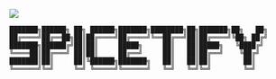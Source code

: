 ![](https://raw.githubusercontent.com/jimsaun/dotfiles/vps/preview.jpg)

```
███████╗██████╗ ██╗ ██████╗███████╗████████╗██╗███████╗██╗   ██╗
██╔════╝██╔══██╗██║██╔════╝██╔════╝╚══██╔══╝██║██╔════╝╚██╗ ██╔╝
███████╗██████╔╝██║██║     █████╗     ██║   ██║█████╗   ╚████╔╝ 
╚════██║██╔═══╝ ██║██║     ██╔══╝     ██║   ██║██╔══╝    ╚██╔╝  
███████║██║     ██║╚██████╗███████╗   ██║   ██║██║        ██║   
╚══════╝╚═╝     ╚═╝ ╚═════╝╚══════╝   ╚═╝   ╚═╝╚═╝        ╚═╝   
```